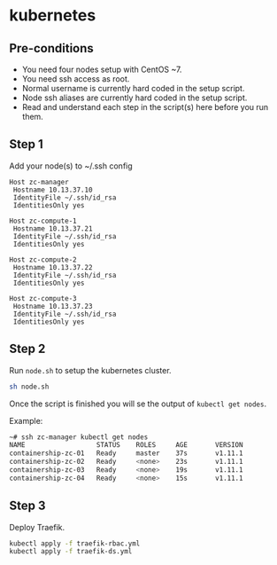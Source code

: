 # kubernetes

## Pre-conditions

- You need four nodes setup with CentOS ~7.
- You need ssh access as root.
- Normal username is currently hard coded in the setup script.
- Node ssh aliases are currently hard coded in the setup script.
- Read and understand each step in the script(s) here before you run them.

## Step 1

Add your node(s) to ~/.ssh config

```config
Host zc-manager
 Hostname 10.13.37.10
 IdentityFile ~/.ssh/id_rsa
 IdentitiesOnly yes

Host zc-compute-1
 Hostname 10.13.37.21
 IdentityFile ~/.ssh/id_rsa
 IdentitiesOnly yes

Host zc-compute-2
 Hostname 10.13.37.22
 IdentityFile ~/.ssh/id_rsa
 IdentitiesOnly yes

Host zc-compute-3
 Hostname 10.13.37.23
 IdentityFile ~/.ssh/id_rsa
 IdentitiesOnly yes

```

## Step 2

Run `node.sh` to setup the kubernetes cluster.

```bash
sh node.sh
```

Once the script is finished you will se the output of `kubectl get nodes`.

Example:

```bash
~# ssh zc-manager kubectl get nodes
NAME                  STATUS    ROLES     AGE       VERSION
containership-zc-01   Ready     master    37s       v1.11.1
containership-zc-02   Ready     <none>    23s       v1.11.1
containership-zc-03   Ready     <none>    19s       v1.11.1
containership-zc-04   Ready     <none>    15s       v1.11.1
```

## Step 3

Deploy Traefik.

```bash
kubectl apply -f traefik-rbac.yml
kubectl apply -f traefik-ds.yml
```
